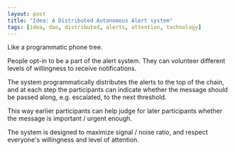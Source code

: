 ```yaml
---
layout: post
title: "Idea: A Distributed Autonomous Alert system"
tags: [idea, dao, distributed, alerts, attention, technology]
---
```


Like a programmatic phone tree.

People opt-in to be a part of the alert system. They can volunteer different levels of willingness to receive notifications.

The system programmatically distributes the alerts to the top of the chain, and at each step the participants can indicate whether the message should be passed along, e.g. escalated, to the next threshold.

This way earlier participants can help judge for later participants whether the message is important / urgent enough.

The system is designed to maximize signal / noise ratio, and respect everyone's willingness and level of attention.
